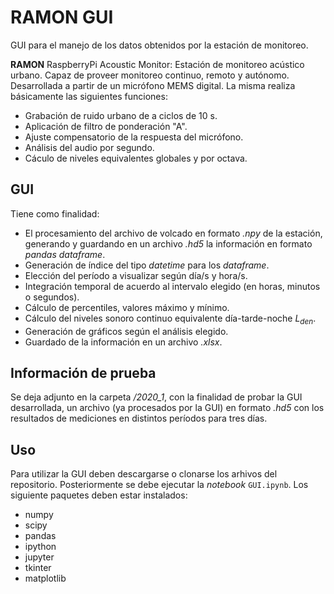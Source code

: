 # RAMON GUI
GUI para el manejo de los datos obtenidos por la estación de monitoreo.

**RAMON** RaspberryPi Acoustic Monitor:
Estación de monitoreo acústico urbano. Capaz de proveer monitoreo continuo, remoto y autónomo. Desarrollada a partir de un micrófono MEMS digital. La misma realiza básicamente las siguientes funciones:

- Grabación de ruido urbano de a ciclos de 10 s.
- Aplicación de filtro de ponderación "A".
- Ajuste compensatorio de la respuesta del micrófono.
- Análisis del audio por segundo.
- Cáculo de niveles equivalentes globales y por octava.

## GUI

Tiene como finalidad: 

- El procesamiento del archivo de volcado en formato *.npy* de la estación, generando y guardando en un archivo *.hd5* la información en formato *pandas dataframe*.
- Generación de índice del tipo *datetime* para los *dataframe*.
- Elección del período a visualizar según día/s y hora/s.
- Integración temporal de acuerdo al intervalo elegido (en horas, minutos o segundos).
- Cálculo de percentiles, valores máximo y mínimo. 
- Cálculo del niveles sonoro continuo equivalente día-tarde-noche $L_{den}$.
- Generación de gráficos según el análisis elegido.
- Guardado de la información en un archivo *.xlsx*.

## Información de prueba

Se deja adjunto en la carpeta */2020_1*, con la finalidad de probar la GUI desarrollada, un archivo (ya procesados por la GUI) en formato *.hd5* con los resultados de mediciones en distintos períodos para tres días.

## Uso

Para utilizar la GUI deben descargarse o clonarse los arhivos del repositorio. Posteriormente se debe ejecutar la *notebook* <code>GUI.ipynb</code>. 
Los siguiente paquetes deben estar instalados:

- numpy
- scipy
- pandas
- ipython
- jupyter
- tkinter
- matplotlib
